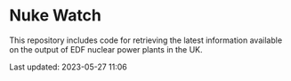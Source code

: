 # Nuke Watch

This repository includes code for retrieving the latest information available on the output of EDF nuclear power plants in the UK.

Last updated: 2023-05-27 11:06